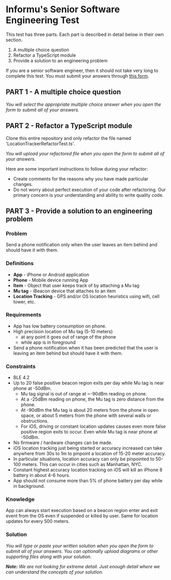 
# Informu's Senior Software Engineering Test

This test has three parts.  Each part is described in detail below in their own section.

 1. A multiple choice question
 2. Refactor a TypeScript module
 3. Provide a solution to an engineering problem

If you are a senior software engineer, then it should not take very long to complete this test. You must submit your answers through [this form](https://forms.gle/JMuAzpYyrJ1aKgNY6).

## PART 1 - A multiple choice question

*You will select the appropriate multiple choice answer when you open the form to submit all of your answers.*

## PART 2 - Refactor a TypeScript module

Clone this entire repository and only refactor the file named 'LocationTrackerRefactorTest.ts'.

*You will upload your refactored file when you open the form to submit all of your answers.*

Here are some important instructions to follow during your refactor:

 - Create comments for the reasons why you have made particular changes.
 - Do not worry about perfect execution of your code after refactoring. Our primary concern is your understanding and ability to write quality code.

## PART 3 - Provide a solution to an engineering problem

### Problem
Send a phone notification only when the user leaves an item behind and should have it with them.

### Definitions

- **App** - iPhone or Android application
- **Phone** - Mobile device running App
- **Item** - Object that user keeps track of by attaching a Mu tag
- **Mu tag** - iBeacon device that attaches to an item
- **Location Tracking** - GPS and/or OS location heuristics using wifi, cell tower, etc.

### Requirements

- App has low battery consumption on phone.
- High precision location of Mu tag (5-10 meters)
	- at any point it goes out of range of the phone
	- while app is in foreground
- Send a phone notification when it has been predicted that the user is leaving an item behind but should have it with them.

### Constraints

- BLE 4.2
- Up to 20 false positive beacon region exits per day while Mu tag is near phone at -50dBm.
	- Mu tag signal is out of range at ~-90dBm reading on phone.
	- At a -25dBm reading on phone, the Mu tag is zero distance from the phone.
	- At -90dBm the Mu tag is about 20 meters from the phone in open space, or about 5 meters from the phone with several walls or obstructions.
	- For iOS, driving or constant location updates causes even more false positive region exits to occur. Even while Mu tag is near phone at -50dBm.
- No firmware / hardware changes can be made.
- iOS location tracking just being started or accuracy increased can take anywhere from 30s to 1m to pinpoint a location of 15-20 meter accuracy.
- In particular situations, location accuracy can only be pinpointed to 50-100 meters. This can occur in cities such as Manhattan, NYC.
- Constant highest accuracy location tracking on iOS will kill an iPhone 8 battery in about 4-6 hours.
- App should not consume more than 5% of phone battery per day while in background.

### Knowledge

App can always start execution based on a beacon region enter and exit event from the OS even if suspended or killed by user. Same for location updates for every 500 meters.

### Solution

*You will type or paste your written solution when you open the form to submit all of your answers. You can optionally upload diagrams or other supporting files along with your solution.*

***Note:** We are not looking for extreme detail. Just enough detail where we can understand the concepts of your solution.*
